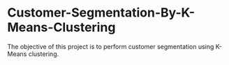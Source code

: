 # Customer-Segmentation-By-K-Means-Clustering
The objective of this project is to perform customer segmentation using K-Means clustering.
